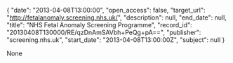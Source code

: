 {
  "date": "2013-04-08T13:00:00", 
  "open_access": false, 
  "target_url": "http://fetalanomaly.screening.nhs.uk/", 
  "description": null, 
  "end_date": null, 
  "title": "NHS Fetal Anomaly Screening Programme", 
  "record_id": "20130408T130000/RE/qzDnAmSAVbh+PeQg+pA==", 
  "publisher": "screening.nhs.uk", 
  "start_date": "2013-04-08T13:00:00Z", 
  "subject": null
}

None